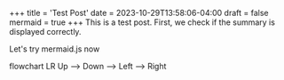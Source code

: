 +++
title = 'Test Post'
date = 2023-10-29T13:58:06-04:00
draft = false
mermaid = true
+++
This is a test post.  First, we check if the summary is displayed correctly.

<!--more-->

Let's try mermaid.js now


<div class="mermaid">
flowchart LR
	Up --> Down --> Left --> Right
</div>
